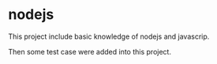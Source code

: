 # nodejs
This project include basic knowledge of nodejs and javascrip.

Then some test case were added into this project.